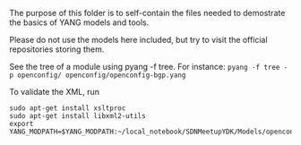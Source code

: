 The purpose of this folder is to self-contain the files needed to demostrate the basics of YANG models and tools.

Please do not use the models here included, but try to visit the official repositories storing them.

See the tree of a module using pyang -f tree. For instance:
`pyang -f tree -p openconfig/ openconfig/openconfig-bgp.yang`

To validate the XML, run
```
sudo apt-get install xsltproc
sudo apt-get install libxml2-utils
export YANG_MODPATH=$YANG_MODPATH:~/local_notebook/SDNMeetupYDK/Models/openconfig
```
